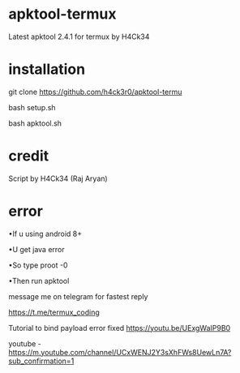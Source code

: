# apktool-termux
Latest apktool 2.4.1 for termux by H4Ck34

# installation
  git clone https://github.com/h4ck3r0/apktool-termu
 
  bash setup.sh
 
  bash apktool.sh


# credit
 Script by H4Ck34 (Raj Aryan)
# error
•If u using android 8+

•U get java error

•So type proot -0

•Then run apktool

message me on telegram for fastest reply


https://t.me/termux_coding

Tutorial to bind payload error fixed
https://youtu.be/UExgWaIP9B0

youtube - 
https://m.youtube.com/channel/UCxWENJ2Y3sXhFWs8UewLn7A?sub_confirmation=1
